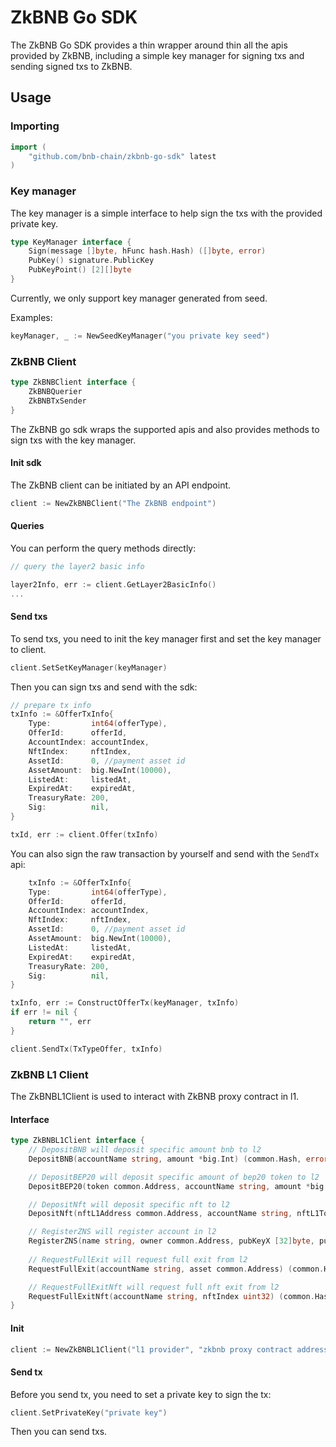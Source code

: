 # ZkBNB Go SDK

The ZkBNB Go SDK provides a thin wrapper around thin all the apis provided by ZkBNB, including a simple key manager for signing
txs and sending signed txs to ZkBNB.

## Usage

### Importing

```go
import (
    "github.com/bnb-chain/zkbnb-go-sdk" latest
)
```

### Key manager

The key manager is a simple interface to help sign the txs with the provided private key.

```go
type KeyManager interface {
    Sign(message []byte, hFunc hash.Hash) ([]byte, error)
    PubKey() signature.PublicKey
    PubKeyPoint() [2][]byte
}
```

Currently, we only support key manager generated from seed.

Examples: 

```go
keyManager, _ := NewSeedKeyManager("you private key seed")
```

### ZkBNB Client

```go
type ZkBNBClient interface {
    ZkBNBQuerier
    ZkBNBTxSender
}
```

The ZkBNB go sdk wraps the supported apis and also provides methods to sign txs with the key manager.

#### Init sdk 

The ZkBNB client can be initiated by an API endpoint.

```go
client := NewZkBNBClient("The ZkBNB endpoint")
```

#### Queries

You can perform the query methods directly:

```go
// query the layer2 basic info

layer2Info, err := client.GetLayer2BasicInfo()
...
```

#### Send txs

To send txs, you need to init the key manager first and set the key manager to client.

```go
client.SetSetKeyManager(keyManager)
```

Then you can sign txs and send with the sdk:

```go
// prepare tx info
txInfo := &OfferTxInfo{
    Type:         int64(offerType),
    OfferId:      offerId,
    AccountIndex: accountIndex,
    NftIndex:     nftIndex,
    AssetId:      0, //payment asset id
    AssetAmount:  big.NewInt(10000),
    ListedAt:     listedAt,
    ExpiredAt:    expiredAt,
    TreasuryRate: 200,
    Sig:          nil,
}

txId, err := client.Offer(txInfo)
```

You can also sign the raw transaction by yourself and send with the `SendTx` api:

```go
    txInfo := &OfferTxInfo{
    Type:         int64(offerType),
    OfferId:      offerId,
    AccountIndex: accountIndex,
    NftIndex:     nftIndex,
    AssetId:      0, //payment asset id
    AssetAmount:  big.NewInt(10000),
    ListedAt:     listedAt,
    ExpiredAt:    expiredAt,
    TreasuryRate: 200,
    Sig:          nil,
}

txInfo, err := ConstructOfferTx(keyManager, txInfo)
if err != nil {
    return "", err
}

client.SendTx(TxTypeOffer, txInfo)
```

### ZkBNB L1 Client

The ZkBNBL1Client is used to interact with ZkBNB proxy contract in l1.

#### Interface 

```go
type ZkBNBL1Client interface {
	// DepositBNB will deposit specific amount bnb to l2
	DepositBNB(accountName string, amount *big.Int) (common.Hash, error)

	// DepositBEP20 will deposit specific amount of bep20 token to l2
	DepositBEP20(token common.Address, accountName string, amount *big.Int) (common.Hash, error)

	// DepositNft will deposit specific nft to l2
	DepositNft(nftL1Address common.Address, accountName string, nftL1TokenId *big.Int) (common.Hash, error)

	// RegisterZNS will register account in l2
	RegisterZNS(name string, owner common.Address, pubKeyX [32]byte, pubKeyY [32]byte) (common.Hash, error)
	
	// RequestFullExit will request full exit from l2
	RequestFullExit(accountName string, asset common.Address) (common.Hash, error)

	// RequestFullExitNft will request full nft exit from l2
	RequestFullExitNft(accountName string, nftIndex uint32) (common.Hash, error)
}
```

#### Init

```go
client := NewZkBNBL1Client("l1 provider", "zkbnb proxy contract address")
```

#### Send tx

Before you send tx, you need to set a private key to sign the tx:

```go
client.SetPrivateKey("private key")
```

Then you can send txs.
